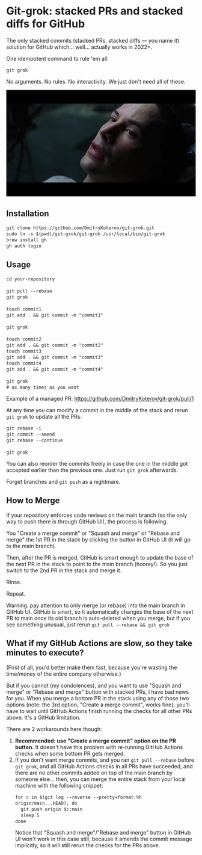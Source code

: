 # Git-grok: stacked PRs and stacked diffs for GitHub

The only stacked commits (stacked PRs, stacked diffs — you name it) solution for
GitHub which... well... actually works in 2022+.

One idempotent command to rule 'em all:

```
git grok
```

No arguments. No rules. No interactivity. We just don't need all of these.

<img src="README.jpg"/>


## Installation

```
git clone https://github.com/DmitryKoterov/git-grok.git
sudo ln -s $(pwd)/git-grok/git-grok /usr/local/bin/git-grok
brew install gh
gh auth login
```


## Usage

```
cd your-repository

git pull --rebase
git grok

touch commit1
git add . && git commit -m "commit1"

git grok

touch commit2
git add . && git commit -m "commit2"
touch commit3
git add . && git commit -m "commit3"
touch commit4
git add . && git commit -m "commit4"

git grok
# as many times as you want
```

Example of a managed PR: https://github.com/DmitryKoterov/git-grok/pull/1

At any time you can modify a commit in the middle of the stack and rerun `git
grok` to update all the PRs:

```
git rebase -i
git commit --amend
git rebase --continue

git grok
```

You can also reorder the commits freely in case the one in the middle got
accepted earlier than the previous one. Just run `git grok` afterwards.

Forget branches and `git push` as a nightmare.


## How to Merge

If your repository enforces code reviews on the main branch (so the only way to
push there is through GitHub UI), the process is following.

You "Create a merge commit" or "Squash and merge" or "Rebase and merge" the 1st
PR in the stack by clicking the button in GitHub UI (it will go to the main
branch).

Then, after the PR is merged, GitHub is smart enough to update the base of the
next PR in the stack to point to the main branch (hooray!). So you just switch
to the 2nd PR in the stack and merge it.

Rinse.

Repeat.

Warning: pay attention to only merge (or rebase) into the main branch in GitHub
UI. GitHub is smart, so it automatically changes the base of the next PR to main
once its old branch is auto-deleted when you merge, but if you see something
unusual, just rerun `git pull --rebase && git grok`

## What if my GitHub Actions are slow, so they take minutes to execute?

(First of all, you'd better make them fast, because you're wasting the
time/money of the entire company otherwise.)

But if you cannot (my condolences), and you want to use "Squash and merge" or
"Rebase and merge" button with stacked PRs, I have bad news for you. When you
merge a bottom PR in the stack using any of those two options (note: the 3rd
option, "Create a merge commit", works fine), you'll have to wait until GitHub
Actions finish running the checks for all other PRs above. It's a GitHub
limitation.

There are 2 workarounds here though:

1. **Recommended: use "Create a merge commit" option on the PR button.** It
   doesn't have this problem with re-running GitHub Actions checks when some
   bottom PR gets merged.
2. If you don't want merge commits, and you ran `git pull --rebase` before `git
   grok`, and all GitHub Actions checks in all PRs have succeeded, and there are
   no other commits added on top of the main branch by someone else... then, you
   can merge the entire stack from your local machine with the following
   snippet:
   ```
   for c in $(git log --reverse --pretty=format:%h origin/main...HEAD); do
     git push origin $c:main
     sleep 5
   done
   ```
   Notice that "Squash and merge"/"Rebase and merge" button in GitHub UI won't
   work in this case still, because it amends the commit message implicitly, so
   it will still rerun the checks for the PRs above.

